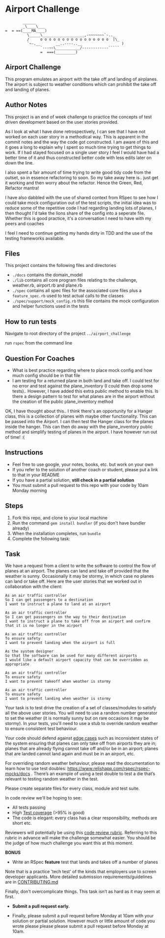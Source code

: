 Airport Challenge
=================

```
        ______
        _\____\___
=  = ==(____MA____)
          \_____\___________________,-~~~~~~~`-.._
          /     o o o o o o o o o o o o o o o o  |\_
          `~-.__       __..----..__                  )
                `---~~\___________/------------`````
                =  ===(_________)

```

## Airport Challenge

This program emulates an airport with the take off and landing of airplanes. The airport is subject to weather conditions which can prohibit the take off and landing of planes.

## Author Notes
This project is an end of week challenge to practice the concepts of test driven development based on the user stories provided.

As I look at what I have done retrospectively, I can see that I have not worked on each user story in a methodical way. This is apparent in the commit notes and the way the code got constructed. I am aware of this and it goes a long to explain why I spent so much time trying to get things to work. If I had stayed focused on a single user story I feel I would have had a better time of it and thus constructed better code with less edits later on down the line.

I also spent a fair amount of time trying to write good tidy code from the outset, so in essence refactoring to soon. So my take away here is.. just get it working and then worry about the refactor. Hence the Green, Red, Refactor mantra!

I have also dabbled with the use of shared context from RSpec to see how I could take mock configuration out of the test scripts, the initial idea was to reduce some of the repetitive code I had regarding landing lots of planes, I then thought I'd take the lions share of the config into a seperate file. Whether this is good practice, it's a conversation I need to have with my peers and coaches

I feel I need to continue getting my hands dirty in TDD and the use of the testing frameworks available.

## Files

This project contains the following files and directories
* `./docs` contains the domain_model
* `./lib` contains all core program files relating to the challenge, weather.rb, airport.rb and plane.rb
* `./spec` contains all spec files for the associated core files plus a `feature_spec.rb` used to test actual calls to the classes
* `./spec/support/mock_config.rb` this file  contains the mock configuration and helper functions used in the tests

## How to run tests

Navigate to root directory of the project `../airport_challenge`

run `rspec` from the command line

## Question For Coaches

* What is best practice regarding where to place mock config and how much config should be in that file
* I am testing for a returned plane in both land and take off. I could test for no error and test against the plane_inventory (I could then drop some tests).. However, I have added this extra public method to enable this. Is there a design pattern to test for what planes are in the airport without the creation of the public plane_inventory method

OK, I have thought about this.. I think there's an opportunity for a Hanger class, this is a collection of planes with maybe other functionality. This can be passed into the Airport. I can then test the Hanger class for the planes inside the hanger. This can then do away with the plane_inventory public method and simplify testing of planes in the airport. I have however run out of time! :(

Instructions
---------

* Feel free to use google, your notes, books, etc. but work on your own
* If you refer to the solution of another coach or student, please put a link to that in your README
* If you have a partial solution, **still check in a partial solution**
* You must submit a pull request to this repo with your code by 10am Monday morning

Steps
-------

1. Fork this repo, and clone to your local machine
2. Run the command `gem install bundler` (if you don't have bundler already)
3. When the installation completes, run `bundle`
4. Complete the following task:

Task
-----

We have a request from a client to write the software to control the flow of planes at an airport. The planes can land and take off provided that the weather is sunny. Occasionally it may be stormy, in which case no planes can land or take off.  Here are the user stories that we worked out in collaboration with the client:

```
As an air traffic controller 
So I can get passengers to a destination 
I want to instruct a plane to land at an airport

As an air traffic controller 
So I can get passengers on the way to their destination 
I want to instruct a plane to take off from an airport and confirm that it is no longer in the airport

As an air traffic controller 
To ensure safety 
I want to prevent landing when the airport is full 

As the system designer
So that the software can be used for many different airports
I would like a default airport capacity that can be overridden as appropriate

As an air traffic controller 
To ensure safety 
I want to prevent takeoff when weather is stormy 

As an air traffic controller 
To ensure safety 
I want to prevent landing when weather is stormy 
```

Your task is to test drive the creation of a set of classes/modules to satisfy all the above user stories. You will need to use a random number generator to set the weather (it is normally sunny but on rare occasions it may be stormy). In your tests, you'll need to use a stub to override random weather to ensure consistent test behaviour.

Your code should defend against [edge cases](http://programmers.stackexchange.com/questions/125587/what-are-the-difference-between-an-edge-case-a-corner-case-a-base-case-and-a-b) such as inconsistent states of the system ensuring that planes can only take off from airports they are in; planes that are already flying cannot take off and/or be in an airport; planes that are landed cannot land again and must be in an airport, etc.

For overriding random weather behaviour, please read the documentation to learn how to use test doubles: https://www.relishapp.com/rspec/rspec-mocks/docs . There’s an example of using a test double to test a die that’s relevant to testing random weather in the test.

Please create separate files for every class, module and test suite.

In code review we'll be hoping to see:

* All tests passing
* High [Test coverage](https://github.com/makersacademy/course/blob/main/pills/test_coverage.md) (>95% is good)
* The code is elegant: every class has a clear responsibility, methods are short etc. 

Reviewers will potentially be using this [code review rubric](docs/review.md).  Referring to this rubric in advance will make the challenge somewhat easier.  You should be the judge of how much challenge you want this at this moment.

**BONUS**

* Write an RSpec **feature** test that lands and takes off a number of planes

Note that is a practice 'tech test' of the kinds that employers use to screen developer applicants.  More detailed submission requirements/guidelines are in [CONTRIBUTING.md](CONTRIBUTING.md)

Finally, don’t overcomplicate things. This task isn’t as hard as it may seem at first.

* **Submit a pull request early.**

* Finally, please submit a pull request before Monday at 10am with your solution or partial solution.  However much or little amount of code you wrote please please please submit a pull request before Monday at 10am.
